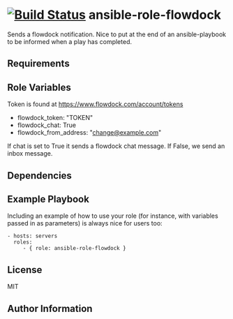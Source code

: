 [![Build Status](https://travis-ci.org/CSC-IT-Center-for-Science/ansible-role-flowdock.svg?branch=master)](https://travis-ci.org/CSC-IT-Center-for-Science/ansible-role-flowdock)
ansible-role-flowdock
=========

Sends a flowdock notification. Nice to put at the end of an ansible-playbook to be informed when a play has completed.

Requirements
------------

Role Variables
--------------

Token is found at https://www.flowdock.com/account/tokens

 - flowdock\_token: "TOKEN"
 - flowdock\_chat: True
 - flowdock\_from\_address: "change@example.com"

If chat is set to True it sends a flowdock chat message.
If False, we send an inbox message.

Dependencies
------------


Example Playbook
----------------

Including an example of how to use your role (for instance, with variables passed in as parameters) is always nice for users too:

    - hosts: servers
      roles:
         - { role: ansible-role-flowdock }

License
-------

MIT

Author Information
------------------
